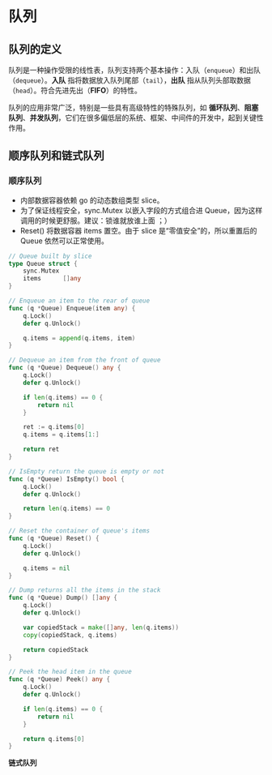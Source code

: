 # 队列

## 队列的定义

队列是一种操作受限的线性表，队列支持两个基本操作：入队（`enqueue`）和出队（`dequeue`）。**入队** 指将数据放入队列尾部（`tail`），**出队** 指从队列头部取数据（`head`）。符合先进先出（**FIFO**）的特性。

队列的应用非常广泛，特别是一些具有高级特性的特殊队列，如 **循环队列**、**阻塞队列**、**并发队列**，它们在很多偏低层的系统、框架、中间件的开发中，起到关键性作用。

## 顺序队列和链式队列

### 顺序队列

- 内部数据容器依赖 go 的动态数组类型 slice。
- 为了保证线程安全，sync.Mutex 以嵌入字段的方式组合进 Queue，因为这样调用的时候更舒服。建议：锁谁就放谁上面 ；）
- Reset() 将数据容器 items 置空。由于 slice 是“零值安全”的，所以重置后的 Queue 依然可以正常使用。

```go
// Queue built by slice
type Queue struct {
	sync.Mutex
	items      []any
}

// Enqueue an item to the rear of queue
func (q *Queue) Enqueue(item any) {
	q.Lock()
	defer q.Unlock()

	q.items = append(q.items, item)
}

// Dequeue an item from the front of queue
func (q *Queue) Dequeue() any {
	q.Lock()
	defer q.Unlock()

	if len(q.items) == 0 {
		return nil
	}

	ret := q.items[0]
	q.items = q.items[1:]

	return ret
}

// IsEmpty return the queue is empty or not
func (q *Queue) IsEmpty() bool {
	q.Lock()
	defer q.Unlock()

	return len(q.items) == 0
}

// Reset the container of queue's items
func (q *Queue) Reset() {
	q.Lock()
	defer q.Unlock()

	q.items = nil
}

// Dump returns all the items in the stack
func (q *Queue) Dump() []any {
	q.Lock()
	defer q.Unlock()

	var copiedStack = make([]any, len(q.items))
	copy(copiedStack, q.items)

	return copiedStack
}

// Peek the head item in the queue
func (q *Queue) Peek() any {
	q.Lock()
	defer q.Unlock()

	if len(q.items) == 0 {
		return nil
	}

	return q.items[0]
}
```

**链式队列**
```go
```